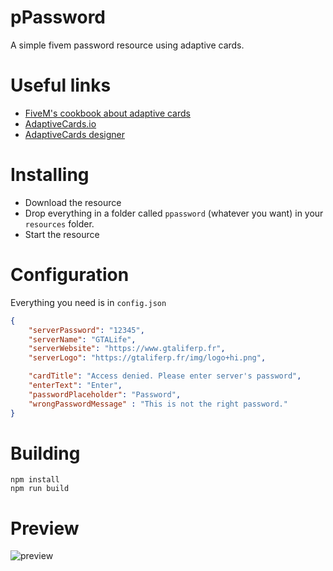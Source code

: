 # pPassword
A simple fivem password resource using adaptive cards.

# Useful links
- [FiveM's cookbook about adaptive cards](https://forum.fivem.net/t/adaptive-cards-in-deferrals/612598)
- [AdaptiveCards.io](https://adaptivecards.io/)
- [AdaptiveCards designer](https://adaptivecards.io/designer/)

# Installing
- Download the resource
- Drop everything in a folder called `ppassword` (whatever you want) in your `resources` folder.
- Start the resource

# Configuration
Everything you need is in `config.json`
```json
{
    "serverPassword": "12345",
    "serverName": "GTALife",
    "serverWebsite": "https://www.gtaliferp.fr",
    "serverLogo": "https://gtaliferp.fr/img/logo+hi.png",

    "cardTitle": "Access denied. Please enter server's password",
    "enterText": "Enter",
    "passwordPlaceholder": "Password",
    "wrongPasswordMessage" : "This is not the right password."
}
```

# Building
```
npm install
npm run build
```

# Preview
![preview](https://i.imgur.com/fJH1y9m.png)